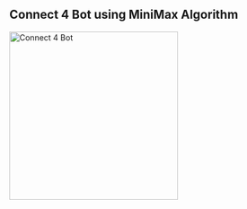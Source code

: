 ## Connect 4 Bot using MiniMax Algorithm ##

<img src="Screenshot 2024-12-26 at 9.10.49 PM.png" alt="Connect 4 Bot" width="300"/>
